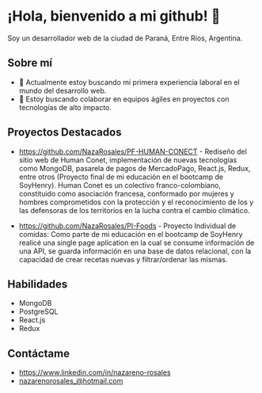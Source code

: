 # ¡Hola, bienvenido a mi github! 👋

Soy un desarrollador web de la ciudad de Paraná, Entre Ríos, Argentina.

## Sobre mí

- 🔭 Actualmente estoy buscando mi primera experiencia laboral en el mundo del desarrollo web.
- 👯 Estoy buscando colaborar en equipos ágiles en proyectos con tecnologías de alto impacto.

## Proyectos Destacados

- https://github.com/NazaRosales/PF-HUMAN-CONECT - Rediseño del sitio web de Human Conet, implementación de nuevas tecnologías como MongoDB, pasarela de pagos de MercadoPago, React.js, Redux, entre otros (Proyecto final de mi educación en el bootcamp de SoyHenry).
Human Conet es un colectivo franco-colombiano, constituido como asociación francesa, conformado por mujeres y hombres comprometidos con la protección y el reconocimiento de los y las defensoras de los territorios en la lucha contra el cambio climático.

- https://github.com/NazaRosales/PI-Foods - Proyecto Individual de comidas: Como parte de mi educación en el bootcamp de SoyHenry realicé una single page aplication en la cual se consume información de una API, se guarda información en una base de datos relacional, con la capacidad de crear recetas nuevas y filtrar/ordenar las mismas.
  
## Habilidades

- MongoDB
- PostgreSQL
- React.js
- Redux

## Contáctame 

- https://www.linkedin.com/in/nazareno-rosales
- nazarenorosales_@hotmail.com


